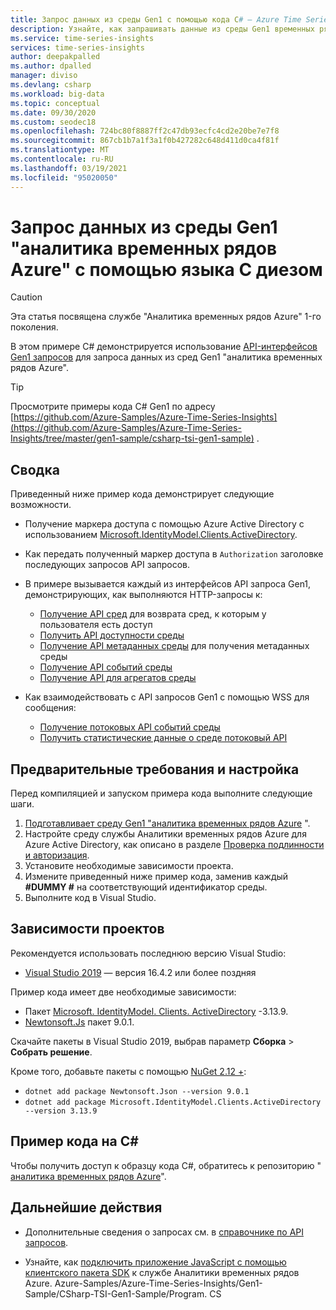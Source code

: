 ```yaml
---
title: Запрос данных из среды Gen1 с помощью кода C# — Azure Time Series Insights Gen1 | Документация Майкрософт
description: Узнайте, как запрашивать данные из среды Gen1 временных рядов Azure с помощью пользовательского приложения, написанного на языке C#.
ms.service: time-series-insights
services: time-series-insights
author: deepakpalled
ms.author: dpalled
manager: diviso
ms.devlang: csharp
ms.workload: big-data
ms.topic: conceptual
ms.date: 09/30/2020
ms.custom: seodec18
ms.openlocfilehash: 724bc80f8887ff2c47db93ecfc4cd2e20be7e7f8
ms.sourcegitcommit: 867cb1b7a1f3a1f0b427282c648d411d0ca4f81f
ms.translationtype: MT
ms.contentlocale: ru-RU
ms.lasthandoff: 03/19/2021
ms.locfileid: "95020050"
---
```

# <a name="query-data-from-the-azure-time-series-insights-gen1-environment-using-c-sharp"></a>Запрос данных из среды Gen1 "аналитика временных рядов Azure" с помощью языка C диезом

> [!CAUTION]
> Эта статья посвящена службе "Аналитика временных рядов Azure" 1-го поколения.

В этом примере C# демонстрируется использование [API-интерфейсов Gen1 запросов](/rest/api/time-series-insights/gen1-query) для запроса данных из сред Gen1 "аналитика временных рядов Azure".

> [!TIP]
> Просмотрите примеры кода C# Gen1 по адресу [https://github.com/Azure-Samples/Azure-Time-Series-Insights](https://github.com/Azure-Samples/Azure-Time-Series-Insights/tree/master/gen1-sample/csharp-tsi-gen1-sample) .

## <a name="summary"></a>Сводка

Приведенный ниже пример кода демонстрирует следующие возможности.

* Получение маркера доступа с помощью Azure Active Directory с использованием [Microsoft.IdentityModel.Clients.ActiveDirectory](https://www.nuget.org/packages/Microsoft.IdentityModel.Clients.ActiveDirectory/).

* Как передать полученный маркер доступа в `Authorization` заголовке последующих запросов API запросов.

* В примере вызывается каждый из интерфейсов API запроса Gen1, демонстрирующих, как выполняются HTTP-запросы к:
  * [Получение API сред](/rest/api/time-series-insights/gen1-query-api#get-environments-api) для возврата сред, к которым у пользователя есть доступ
  * [Получить API доступности среды](/rest/api/time-series-insights/gen1-query-api#get-environment-availability-api)
  * [Получение API метаданных среды](/rest/api/time-series-insights/gen1-query-api#get-environment-metadata-api) для получения метаданных среды
  * [Получение API событий среды](/rest/api/time-series-insights/gen1-query-api#get-environment-events-api)
  * [Получение API для агрегатов среды](/rest/api/time-series-insights/gen1-query-api#get-environment-aggregates-api)

* Как взаимодействовать с API запросов Gen1 с помощью WSS для сообщения:

  * [Получение потоковых API событий среды](/rest/api/time-series-insights/gen1-query-api#get-environment-events-streamed-api)
  * [Получить статистические данные о среде потоковый API](/rest/api/time-series-insights/gen1-query-api#get-environment-aggregates-streamed-api)

## <a name="prerequisites-and-setup"></a>Предварительные требования и настройка

Перед компиляцией и запуском примера кода выполните следующие шаги.

1. [Подготавливает среду Gen1 "аналитика временных рядов Azure](./time-series-insights-get-started.md) ".
1. Настройте среду службы Аналитики временных рядов Azure для Azure Active Directory, как описано в разделе [Проверка подлинности и авторизация](time-series-insights-authentication-and-authorization.md).
1. Установите необходимые зависимости проекта.
1. Измените приведенный ниже пример кода, заменив каждый **#DUMMY #** на соответствующий идентификатор среды.
1. Выполните код в Visual Studio.

## <a name="project-dependencies"></a>Зависимости проектов

Рекомендуется использовать последнюю версию Visual Studio:

* [Visual Studio 2019](https://visualstudio.microsoft.com/vs/) — версия 16.4.2 или более поздняя

Пример кода имеет две необходимые зависимости:

* Пакет [Microsoft. IdentityModel. Clients. ActiveDirectory](https://www.nuget.org/packages/Microsoft.IdentityModel.Clients.ActiveDirectory/) -3.13.9.
* [Newtonsoft.Js](https://www.nuget.org/packages/Newtonsoft.Json) пакет 9.0.1.

Скачайте пакеты в Visual Studio 2019, выбрав параметр **Сборка** > **Собрать решение**.

Кроме того, добавьте пакеты с помощью [NuGet 2.12 +](https://www.nuget.org/):

* `dotnet add package Newtonsoft.Json --version 9.0.1`
* `dotnet add package Microsoft.IdentityModel.Clients.ActiveDirectory --version 3.13.9`

## <a name="c-sample-code"></a>Пример кода на C#

Чтобы получить доступ к образцу кода C#, обратитесь к репозиторию " [аналитика временных рядов Azure](https://github.com/Azure-Samples/Azure-Time-Series-Insights/blob/master/gen1-sample/csharp-tsi-gen1-sample/Program.cs)".

## <a name="next-steps"></a>Дальнейшие действия

* Дополнительные сведения о запросах см. в [справочнике по API запросов](/rest/api/time-series-insights/gen1-query-api).

* Узнайте, как [подключить приложение JavaScript с помощью клиентского пакета SDK](https://github.com/microsoft/tsiclient) к службе Аналитики временных рядов Azure.
Azure-Samples/Azure-Time-Series-Insights/Gen1-Sample/CSharp-TSI-Gen1-Sample/Program. CS